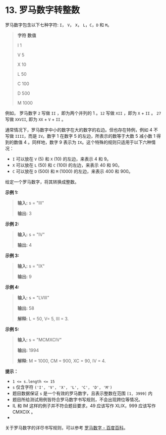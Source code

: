 # 13. 罗马数字转整数

罗马数字包含以下七种字符: `I`， `V`， `X`， `L`，`C`，`D` 和 `M`。

> **字符**           **数值**
>
> I 1
>
> V 5
>
> X 10
>
> L 50
>
> C 100
>
> D 500
>
> M 1000

例如， 罗马数字 `2` 写做 `II` ，即为两个并列的 1 。`12` 写做 `XII` ，即为 `X` \+ `II` 。 `27` 写做  `XXVII`, 即为 `XX` \+
`V` \+ `II` 。

通常情况下，罗马数字中小的数字在大的数字的右边。但也存在特例，例如 4 不写做 `IIII`，而是 `IV`。数字 1 在数字 5 的左边，所表示的数等于大数
5 减小数 1 得到的数值 4 。同样地，数字 9 表示为 `IX`。这个特殊的规则只适用于以下六种情况：

* `I` 可以放在 `V` \(5\) 和 `X` \(10\) 的左边，来表示 4 和 9。
* `X` 可以放在 `L` \(50\) 和 `C` \(100\) 的左边，来表示 40 和 90。
* `C` 可以放在 `D` \(500\) 和 `M` \(1000\) 的左边，来表示 400 和 900。

给定一个罗马数字，将其转换成整数。

**示例 1:**

> **输入:**  s = "III"
>
> **输出:**  3

**示例 2:**

> **输入:**  s = "IV"
>
> **输出:**  4

**示例 3:**

> **输入:**  s = "IX"
>
> **输出:**  9

**示例 4:**

> **输入:**  s = "LVIII"
>
> **输出:**  58
>
> **解释:**  L = 50, V= 5, III = 3\.

**示例 5:**

> **输入:**  s = "MCMXCIV"
>
> **输出:**  1994
>
> **解释:**  M = 1000, CM = 900, XC = 90, IV = 4\.

**提示：**

* `1 <= s.length <= 15`
* `s` 仅含字符 `('I', 'V', 'X', 'L', 'C', 'D', 'M')`
* 题目数据保证 `s` 是一个有效的罗马数字，且表示整数在范围 `[1, 3999]` 内
* 题目所给测试用例皆符合罗马数字书写规则，不会出现跨位等情况。
* IL 和 IM 这样的例子并不符合题目要求，49 应该写作 XLIX，999 应该写作 CMXCIX 。
*
关于罗马数字的详尽书写规则，可以参考 [罗马数字 \- 百度百科](https://baike.baidu.com/item/%E7%BD%97%E9%A9%AC%E6%95%B0%E5%AD%97/772296)。